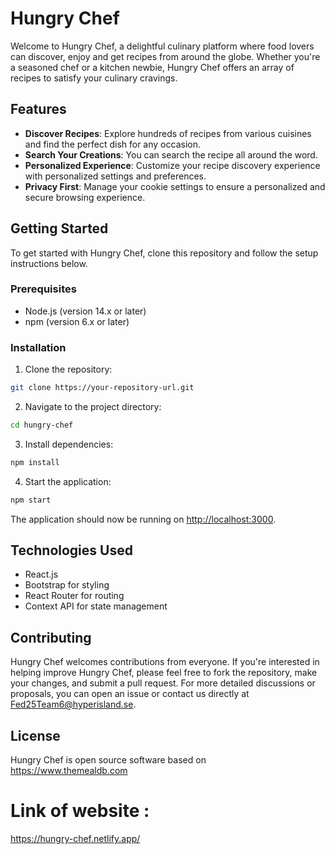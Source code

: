 
# Hungry Chef

Welcome to Hungry Chef, a delightful culinary platform where food lovers can discover, enjoy and get recipes from around the globe. Whether you're a seasoned chef or a kitchen newbie, Hungry Chef offers an array of recipes to satisfy your culinary cravings.

## Features

- **Discover Recipes**: Explore hundreds of recipes from various cuisines and find the perfect dish for any occasion.
- **Search Your Creations**: You can search the recipe all around the word.
- **Personalized Experience**: Customize your recipe discovery experience with personalized settings and preferences.
- **Privacy First**: Manage your cookie settings to ensure a personalized and secure browsing experience.

## Getting Started

To get started with Hungry Chef, clone this repository and follow the setup instructions below.

### Prerequisites

- Node.js (version 14.x or later)
- npm (version 6.x or later)

### Installation

1. Clone the repository:

```bash
git clone https://your-repository-url.git
```

2. Navigate to the project directory:

```bash
cd hungry-chef
```

3. Install dependencies:

```bash
npm install
```

4. Start the application:

```bash
npm start
```

The application should now be running on [http://localhost:3000](http://localhost:3000).

## Technologies Used

- React.js
- Bootstrap for styling
- React Router for routing
- Context API for state management

## Contributing

Hungry Chef welcomes contributions from everyone. If you're interested in helping improve Hungry Chef, please feel free to fork the repository, make your changes, and submit a pull request. For more detailed discussions or proposals, you can open an issue or contact us directly at Fed25Team6@hyperisland.se.

## License

Hungry Chef is open source software based on https://www.themealdb.com

# Link of website : 
https://hungry-chef.netlify.app/
